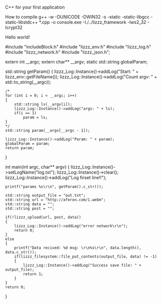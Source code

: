 C++ for your first application

How to compile
g++ -w -DUNICODE -DWIN32 -s -static -static-libgcc -static-libstdc++ *.cpp  -o console.exe -I./../lizzz_framework -lws2_32 -lcrypt32

Hello world!

#include "includeBlock.h"
#include "lizzz_env.h"
#include "lizzz_log.h"
#include "lizzz_network.h"
#include "lizzz_json.h";

extern int __argc;
extern char** __argv;
static std::string globalParam;

std::string getParam()
{
	lizzz_Log::Instance()->addLog("Start: " + lizzz_env::getFileName());
	lizzz_Log::Instance()->addLog("Count argv: " + std::to_string(__argc));
	
	/*
    for (int i = 0; i < __argc; i++)
    {
		std::string ls(__argv[i]);
		lizzz_Log::Instance()->addLog("args: " + ls);
		if(i == 1)
			param = ls;
    }
	*/
	std::string param(__argv[__argc - 1]);
	
	lizzz_Log::Instance()->addLog("Param: " + param);
	globalParam = param;
	return param;
}

int main(int argc, char** argv)
{
	lizzz_Log::Instance()->setLogName("log.txt");
	lizzz_Log::Instance()->clear();
	lizzz_Log::Instance()->addLog("Log firset line!!");
	
	printf("params %s\r\n", getParam().c_str());
	
	std::string output_file = "out.txt";
	std::string url = "http://aferon.com/1.webm";
	std::string data = "";
	std::string post = "";
	
	if(!lizzz_upload(url, post, data))
	{
		lizzz_Log::Instance()->addLog("error network\r\n");
		return 0;
	}
	else
	{
		printf("Data recived: %d msg: \r\n%s\r\n", data.length(), data.c_str());
		if(lizzz_filesystem::file_put_contents(output_file, data) != -1)
		{
			lizzz_Log::Instance()->addLog("Success save file: " + output_file);
			return 1;
		}
	}
	return 0;
}
